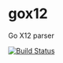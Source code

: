 gox12
===

Go X12 parser

[![Build Status](https://travis-ci.org/azoner/gox12.png)](https://travis-ci.org/azoner/gox12)
